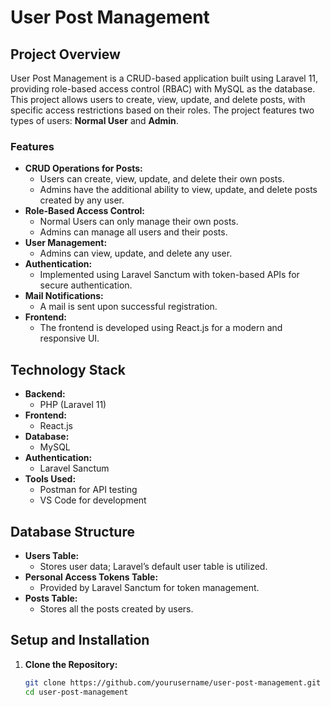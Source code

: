 # User Post Management

## Project Overview

User Post Management is a CRUD-based application built using Laravel 11, providing role-based access control (RBAC) with MySQL as the database. This project allows users to create, view, update, and delete posts, with specific access restrictions based on their roles. The project features two types of users: **Normal User** and **Admin**.

### Features

- **CRUD Operations for Posts:** 
  - Users can create, view, update, and delete their own posts.
  - Admins have the additional ability to view, update, and delete posts created by any user.
- **Role-Based Access Control:** 
  - Normal Users can only manage their own posts.
  - Admins can manage all users and their posts.
- **User Management:** 
  - Admins can view, update, and delete any user.
- **Authentication:** 
  - Implemented using Laravel Sanctum with token-based APIs for secure authentication.
- **Mail Notifications:** 
  - A mail is sent upon successful registration.
- **Frontend:** 
  - The frontend is developed using React.js for a modern and responsive UI.

## Technology Stack

- **Backend:**
  - PHP (Laravel 11)
- **Frontend:**
  - React.js
- **Database:**
  - MySQL
- **Authentication:**
  - Laravel Sanctum
- **Tools Used:**
  - Postman for API testing
  - VS Code for development

## Database Structure

- **Users Table:**
  - Stores user data; Laravel’s default user table is utilized.
- **Personal Access Tokens Table:**
  - Provided by Laravel Sanctum for token management.
- **Posts Table:**
  - Stores all the posts created by users.

## Setup and Installation

1. **Clone the Repository:**
   ```bash
   git clone https://github.com/yourusername/user-post-management.git
   cd user-post-management
